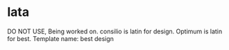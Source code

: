 # lata
DO NOT USE, Being worked on. consilio is latin for design. Optimum is latin for best. Template name: best design
